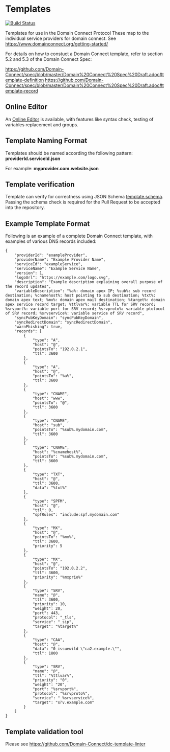 # Templates
[![Build Status](https://travis-ci.com/Domain-Connect/Templates.svg?branch=master)](https://travis-ci.com/Domain-Connect/Templates)

Templates for use in the Domain Connect Protocol
These map to the individual service providers for domain connect. See https://www.domainconnect.org/getting-started/

For details on how to constuct a Domain Connect template, refer to section 5.2 and 5.3 of the Domain Connect Spec:

https://github.com/Domain-Connect/spec/blob/master/Domain%20Connect%20Spec%20Draft.adoc#template-definition
https://github.com/Domain-Connect/spec/blob/master/Domain%20Connect%20Spec%20Draft.adoc#template-record

## Online Editor

An [Online Editor](https://domainconnect.paulonet.eu/dc/free/templateedit) is available, with features like syntax check, testing of variables replacement and groups.

## Template Naming Format

Templates should be named according the following pattern: **providerId.serviceId.json**

For example: **myprovider.com.website.json**

## Template verification

Template can verify for correctness using JSON Schema [template.schema](template.schema).
Passing the schema check is required for the Pull Request to be accepted into the repository.

## Example Template Format

Following is an example of a complete Domain Connect template, with examples of various DNS records included:

```
{
    "providerId": "exampleProvider",
    "providerName": "Example Provider Name",
    "serviceId": "exampleService",
    "serviceName": "Example Service Name",
    "version": 1,
    "logoUrl": "https://example.com/logo.svg",
    "description": "Example description explaining overall purpose of the record updates",
    "variableDescription": "%a%: domain apex IP; %sub%: sub record destination; %cnamehost%: host pointing to sub destination; %txt%: domain apex text; %mx%: domain apex mail destination; %target%: domain apex service record target; %ttlvar%: variable TTL for SRV record; %srvport%: variable port for SRV record; %srvproto%: variable ptotocol of SRV record; %srvservice%: variable service of SRV record",
    "syncPubKeyDomain": "syncPubKeyDomain",
    "syncRedirectDomain": "syncRedirectDomain",
    "warnPhishing": true,
    "records": [
        {
            "type": "A",
            "host": "@",
            "pointsTo": "192.0.2.1",
            "ttl": 3600
        },
        {
            "type": "A",
            "host": "@",
            "pointsTo": "%a%",
            "ttl": 3600
        },
        {
            "type": "CNAME",
            "host": "www",
            "pointsTo": "@",
            "ttl": 3600
        },
        {
            "type": "CNAME",
            "host": "sub",
            "pointsTo": "%sub%.mydomain.com",
            "ttl": 3600
        },
        {
            "type": "CNAME",
            "host": "%cnamehost%",
            "pointsTo": "%sub%.mydomain.com",
            "ttl": 3600
        },
        {
            "type": "TXT",
            "host": "@",
            "ttl": 3600,
            "data": "%txt%"
        },
        {
            "type": "SPFM",
            "host": "@",
            "ttl": 0,
            "spfRules": "include:spf.mydomain.com"
        },
        {
            "type": "MX",
            "host": "@",
            "pointsTo": "%mx%",
            "ttl": 3600,
            "priority": 5
        },
        {
            "type": "MX",
            "host": "@",
            "pointsTo": "192.0.2.2",
            "ttl": 3600,
            "priority": "%mxprio%"
        },
        {
            "type": "SRV",
            "name": "@",
            "ttl": 3600,
            "priority": 10,
            "weight": 20,
            "port": 443,
            "protocol": "_tls",
            "service": "_sip",
            "target": "%target%"
        },
        {
            "type": "CAA",
            "host": "@",
            "data": "0 issuewild \"ca2.example.\"",
            "ttl": 1800
        },
        {
            "type": "SRV",
            "name": "@",
            "ttl": "%ttlvar%",
            "priority": "0",
            "weight": "20",
            "port": "%srvport%",
            "protocol": "%srvproto%",
            "service": "_%srvservice%",
            "target": "srv.example.com"
        }
    ]
}
```

## Template validation tool

Please see https://github.com/Domain-Connect/dc-template-linter
